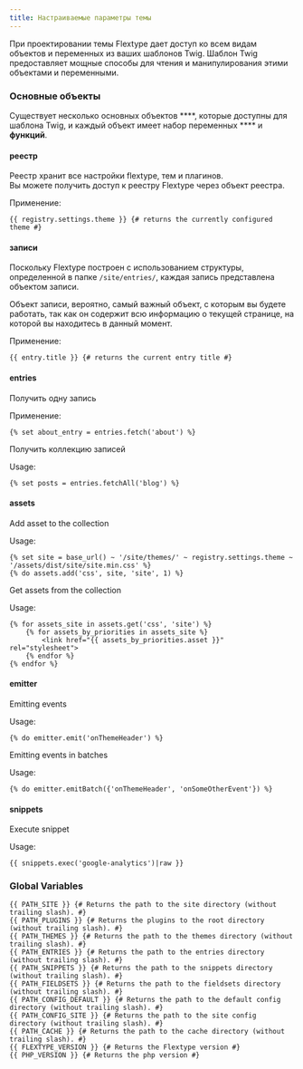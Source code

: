 ```yaml
---
title: Настраиваемые параметры темы
---
```


При проектировании темы Flextype дает доступ ко всем видам объектов и переменных из ваших шаблонов Twig. Шаблон Twig предоставляет мощные способы для чтения и манипулирования этими объектами и переменными.

### Основные объекты

Существует несколько основных объектов ****, которые доступны для шаблона Twig, и каждый объект имеет набор переменных **** и **функций**.

#### реестр

Реестр хранит все настройки flextype, тем и плагинов.<br /> Вы можете получить доступ к реестру Flextype через объект реестра.

Применение:

```
{{ registry.settings.theme }} {# returns the currently configured theme #}
```

#### записи

Поскольку Flextype построен с использованием структуры, определенной в папке `/site/entries/`, каждая запись представлена объектом записи.

Объект записи, вероятно, самый важный объект, с которым вы будете работать, так как он содержит всю информацию о текущей странице, на которой вы находитесь в данный момент.

Применение:

```
{{ entry.title }} {# returns the current entry title #}
```

#### entries

Получить одну запись

Применение:

```
{% set about_entry = entries.fetch('about') %}
```

Получить коллекцию записей

Usage:

```
{% set posts = entries.fetchAll('blog') %}
```

#### assets

Add asset to the collection

Usage:

```
{% set site = base_url() ~ '/site/themes/' ~ registry.settings.theme ~ '/assets/dist/site/site.min.css' %}
{% do assets.add('css', site, 'site', 1) %}
```

Get assets from the collection

Usage:

```
{% for assets_site in assets.get('css', 'site') %}
    {% for assets_by_priorities in assets_site %}
        <link href="{{ assets_by_priorities.asset }}" rel="stylesheet">
    {% endfor %}
{% endfor %}
```

#### emitter

Emitting events

Usage:
```
{% do emitter.emit('onThemeHeader') %}
```

Emitting events in batches

Usage:

```
{% do emitter.emitBatch({'onThemeHeader', 'onSomeOtherEvent'}) %}
```

#### snippets

Execute snippet

Usage:

```
{{ snippets.exec('google-analytics')|raw }}
```

### Global Variables

```
{{ PATH_SITE }} {# Returns the path to the site directory (without trailing slash). #}
{{ PATH_PLUGINS }} {# Returns the plugins to the root directory (without trailing slash). #}
{{ PATH_THEMES }} {# Returns the path to the themes directory (without trailing slash). #}
{{ PATH_ENTRIES }} {# Returns the path to the entries directory (without trailing slash). #}
{{ PATH_SNIPPETS }} {# Returns the path to the snippets directory (without trailing slash). #}
{{ PATH_FIELDSETS }} {# Returns the path to the fieldsets directory (without trailing slash). #}
{{ PATH_CONFIG_DEFAULT }} {# Returns the path to the default config directory (without trailing slash). #}
{{ PATH_CONFIG_SITE }} {# Returns the path to the site config directory (without trailing slash). #}
{{ PATH_CACHE }} {# Returns the path to the cache directory (without trailing slash). #}
{{ FLEXTYPE_VERSION }} {# Returns the Flextype version #}
{{ PHP_VERSION }} {# Returns the php version #}
```
